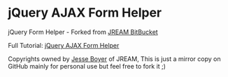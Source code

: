 jQuery AJAX Form Helper
==================

jQuery Form Helper - Forked from [JREAM BitBucket](http://bitbucket.org/JREAM/js-util)

Full Tutorial: [jQuery AJAX Form Helper](http://jream.com/blog/js/jquery-ajax-form-helper/)

Copyrights owned by [Jesse Boyer](http://jream.com) of JREAM, This is just a mirror copy on GitHub mainly for personal use but feel free to fork it ;)
